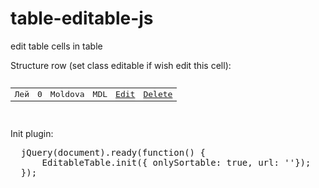 # table-editable-js
edit table cells in table

Structure row (set class editable if wish edit this cell):
<pre>
<table>
  <tr data-id="1">
    <td class="editable" data-name="Title"> Лей </td>
    <td class="editable" data-name="Cost"> 0 </td>
    <td class="editable" data-name="Country"> Moldova </td>
    <td class="editable" data-name="ShortTitle">MDL</td>
    <td>
        <a class="editRow" href="javascript:;"> Edit </a>
    </td>
    <td>
        <a class="delete" href="javascript:;"> Delete </a>
    </td>
  </tr>
  </table>
</pre>

Init plugin:
<pre>
  jQuery(document).ready(function() {
      EditableTable.init({ onlySortable: true, url: ''});
  });
 </pre>
